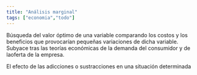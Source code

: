 ```yaml
---
title: "Análisis marginal"
tags: ["economia","todo"]
---
```

Búsqueda del valor óptimo de una variable comparando los costos y los beneficios que provocarían pequeñas variaciones de dicha variable. Subyace tras las teorías económicas de la demanda del consumidor y de laoferta de la empresa.

El efecto de las adicciones o sustracciones en una situación determinada